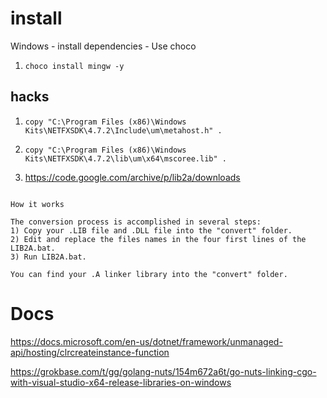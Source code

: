 # install
Windows - install dependencies - Use choco

1. `choco install mingw -y`

## hacks
1. `copy "C:\Program Files (x86)\Windows Kits\NETFXSDK\4.7.2\Include\um\metahost.h" .`
1. `copy "C:\Program Files (x86)\Windows Kits\NETFXSDK\4.7.2\lib\um\x64\mscoree.lib" .`


1. https://code.google.com/archive/p/lib2a/downloads
```

How it works

The conversion process is accomplished in several steps:
1) Copy your .LIB file and .DLL file into the "convert" folder.
2) Edit and replace the files names in the four first lines of the LIB2A.bat.
3) Run LIB2A.bat.

You can find your .A linker library into the "convert" folder.
```

# Docs
https://docs.microsoft.com/en-us/dotnet/framework/unmanaged-api/hosting/clrcreateinstance-function

https://grokbase.com/t/gg/golang-nuts/154m672a6t/go-nuts-linking-cgo-with-visual-studio-x64-release-libraries-on-windows
